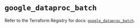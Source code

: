 # `google_dataproc_batch`

Refer to the Terraform Registry for docs: [`google_dataproc_batch`](https://registry.terraform.io/providers/hashicorp/google/6.26.0/docs/resources/dataproc_batch).
